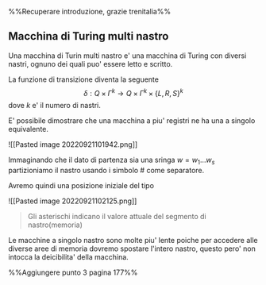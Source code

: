 %%Recuperare introduzione, grazie trenitalia%%
## Macchina di Turing multi nastro
Una macchina di Turin multi nastro e' una macchina di Turing con diversi nastri, ognuno dei quali puo' essere letto e scritto.

La funzione di transizione diventa la seguente
$$δ: Q\times Γ^k\to Q\times Γ^k\times\{L,R,S\}^k$$
dove $k$ e' il numero di nastri.

E' possibile dimostrare che una macchina a piu' registri ne ha una a singolo equivalente.

![[Pasted image 20220921101942.png]]

Immaginando che il dato di partenza sia una sringa $w=w_1\dots w_s$ partizioniamo il nastro usando i simbolo # come separatore.

Avremo quindi una posizione iniziale del tipo

![[Pasted image 20220921102125.png]]

> Gli asterischi indicano il valore attuale del segmento di nastro(memoria)

Le macchine a singolo nastro sono molte piu' lente poiche per accedere alle diverse aree di memoria dovremo spostare l'intero nastro, questo pero' non intocca la deicibilita' della macchina.

%%Aggiungere punto 3 pagina 177%%


